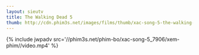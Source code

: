 ```yaml
---
layout: sieutv
title: The Walking Dead 5
thumb: http://cdn.phim3s.net/images/films/thumb/xac-song-5-the-walking-dead-5-2014.jpg
---
```

{% include jwpadv src='//phim3s.net/phim-bo/xac-song-5_7906/xem-phim//video.mp4' %}